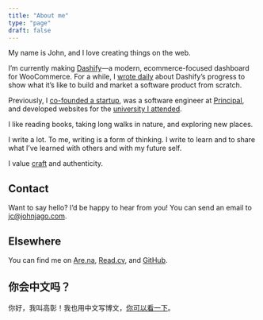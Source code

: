 ```yaml
---
title: "About me"
type: "page"
draft: false
---
```


My name is John, and I love creating things on the web.

I’m currently making [Dashify](https://getdashify.com)—a modern, ecommerce-focused dashboard for WooCommerce. For a while, I [wrote daily](/work-journal/) about Dashify’s progress to show what it’s like to build and market a software product from scratch.

Previously, I [co-founded a startup](https://web.archive.org/web/20220713045101/https://www.businessinsider.com/peachpay-one-click-checkout-woocommerce-fintech-payments-bolt-fast-2021-4), was a software engineer at [Principal](https://www.principal.com/), and developed websites for the [university I attended](https://www.iastate.edu/).

I like reading books, taking long walks in nature, and exploring new places.

I write a lot. To me, writing is a form of thinking. I write to learn and to share what I’ve learned with others and with my future self.

I value [craft](https://www.craftcouncil.org/magazine/article/craft-seriously-what-does-word-mean) and authenticity.

## Contact

Want to say hello? I’d be happy to hear from you! You can send an email to jc@johnjago.com.

## Elsewhere

You can find me on [Are.na](https://www.are.na/john-jago), [Read.cv](https://read.cv/jago), and [GitHub](https://github.com/johnjago).

## 你会中文吗？

你好，我叫高彰！我也用中文写博文，[你可以看一下](https://gaozhang.co)。
